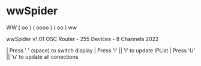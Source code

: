 # wwSpider

   WW 
 ( oo )
( oooo )
 ( oo )
   ww

 wwSpider v1.01 OSC Router - 255 Devices - 8 Channels 2022

  | Press ' ' (space) to switch display 
  | Press 'I'  || 'i' to update IPList
  | Press 'U'  || 'u' to update all conections
